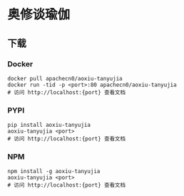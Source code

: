 # 奥修谈瑜伽

## 下载

### Docker

```
docker pull apachecn0/aoxiu-tanyujia
docker run -tid -p <port>:80 apachecn0/aoxiu-tanyujia
# 访问 http://localhost:{port} 查看文档
```

### PYPI

```
pip install aoxiu-tanyujia
aoxiu-tanyujia <port>
# 访问 http://localhost:{port} 查看文档
```

### NPM

```
npm install -g aoxiu-tanyujia
aoxiu-tanyujia <port>
# 访问 http://localhost:{port} 查看文档
```